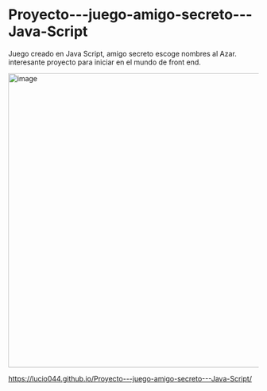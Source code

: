 # Proyecto---juego-amigo-secreto---Java-Script
Juego creado en Java Script, amigo secreto escoge nombres al Azar.
interesante proyecto para iniciar en el mundo de front end.

<img width="595" height="591" alt="image" src="https://github.com/user-attachments/assets/e1e0c5a6-24b3-4aa1-8b9b-5753f3085b92" />

https://lucio044.github.io/Proyecto---juego-amigo-secreto---Java-Script/
